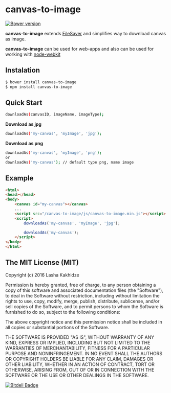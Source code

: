 # canvas-to-image

[![Bower version](https://badge.fury.io/bo/canvas-to-image.svg)](https://badge.fury.io/bo/canvas-to-image)

**canvas-to-image** extends [FileSaver](https://github.com/eligrey/FileSaver.js/) and simplifies way to download canvas as image.

**canvas-to-image** can be used for web-apps and also can be used for working with [node-webkit](https://github.com/nwjs/nw.js)


## Instalation

```bash
$ bower install canvas-to-image
$ npm install canvas-to-image
```

## Quick Start

```bash
downloadAs(canvasID, imageName, imageType);
```

**Download as jpg**
```bash
downloadAs('my-canvas', 'myImage', 'jpg');
```
**Download as png**
```bash
downloadAs('my-canvas', 'myImage', 'png');
or
downloadAs('my-canvas'); // default type png, name image
```

## Example

```html
<html>
<head></head>
<body>
	<canvas id="my-canvas"></canvas>
	...
	<script src="/canvas-to-image/js/canvas-to-image.min.js"></script>
	<script>
	    downloadAs('my-canvas', 'myImage', 'jpg');

	    downloadAs('my-canvas');
	</script>
</body>
</html>
```

## The MIT License (MIT)

Copyright (c) 2016 Lasha Kakhidze

Permission is hereby granted, free of charge, to any person obtaining a copy
of this software and associated documentation files (the "Software"), to deal
in the Software without restriction, including without limitation the rights
to use, copy, modify, merge, publish, distribute, sublicense, and/or sell
copies of the Software, and to permit persons to whom the Software is
furnished to do so, subject to the following conditions:

The above copyright notice and this permission notice shall be included in all
copies or substantial portions of the Software.

THE SOFTWARE IS PROVIDED "AS IS", WITHOUT WARRANTY OF ANY KIND, EXPRESS OR
IMPLIED, INCLUDING BUT NOT LIMITED TO THE WARRANTIES OF MERCHANTABILITY,
FITNESS FOR A PARTICULAR PURPOSE AND NONINFRINGEMENT. IN NO EVENT SHALL THE
AUTHORS OR COPYRIGHT HOLDERS BE LIABLE FOR ANY CLAIM, DAMAGES OR OTHER
LIABILITY, WHETHER IN AN ACTION OF CONTRACT, TORT OR OTHERWISE, ARISING FROM,
OUT OF OR IN CONNECTION WITH THE SOFTWARE OR THE USE OR OTHER DEALINGS IN THE
SOFTWARE.

[![Bitdeli Badge](https://d2weczhvl823v0.cloudfront.net/kaxi1993/canvas-to-image/trend.png)](https://bitdeli.com/free "Bitdeli Badge")
